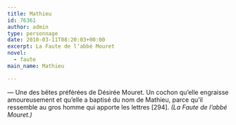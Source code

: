 ```yaml
---
title: Mathieu
id: 76361
author: admin
type: personnage
date: 2010-03-11T08:20:03+00:00
excerpt: La Faute de l’abbé Mouret
novel:
  - faute
main_name: Mathieu

---
```

— Une des bêtes préférées de Désirée Mouret. Un cochon qu’elle engraisse amoureusement et qu’elle a baptisé du nom de Mathieu, parce qu’il ressemble au gros homme qui apporte les lettres [294]. _(La Faute de l’abbé Mouret.)_